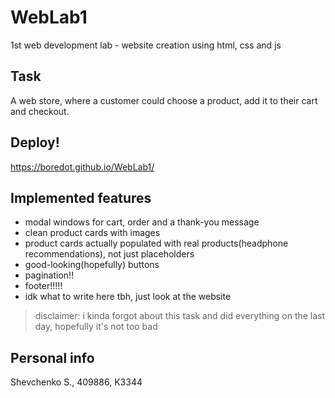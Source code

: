 # WebLab1
1st web development lab - website creation using html, css and js

## Task

A web store, where a customer could choose a product, add it to their cart and checkout.

## Deploy!

https://boredot.github.io/WebLab1/

## Implemented features

- modal windows for cart, order and a thank-you message
- clean product cards with images
- product cards actually populated with real products(headphone recommendations), not just placeholders
- good-looking(hopefully) buttons
- pagination!!
- footer!!!!!
- idk what to write here tbh, just look at the website

> disclaimer: i kinda forgot about this task and did everything on the last day, hopefully it's not too bad

## Personal info

Shevchenko S., 409886, K3344